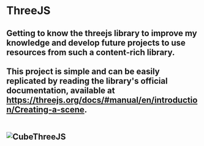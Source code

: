 # ThreeJS

<h2>

Getting to know the threejs library to improve my knowledge and develop future projects to use resources from such a content-rich library.<br>
<br>This project is simple and can be easily replicated by reading the library's official documentation, available at <https://threejs.org/docs/#manual/en/introduction/Creating-a-scene>. <br><br>


 ![CubeThreeJS](https://user-images.githubusercontent.com/106937501/192276663-7ba3b1d8-7331-462f-a193-56fb8ef3396b.gif)
